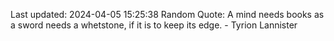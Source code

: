Last updated: 2024-04-05 15:25:38
Random Quote: A mind needs books as a sword needs a whetstone, if it is to keep its edge.  -  Tyrion Lannister